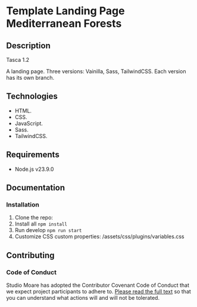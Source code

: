 # Template Landing Page Mediterranean Forests

## Description
Tasca 1.2

A landing page. Three versions: Vainilla, Sass, TailwindCSS. Each version has its own branch.

## Technologies
- HTML.
- CSS.
- JavaScript.
- Sass.
- TailwindCSS.

## Requirements
-  Node.js v23.9.0

## Documentation

### Installation
1. Clone the repo: 
2. Install all ``npm install``
3. Run develop ``npm run start``
4. Customize CSS custom properties: /assets/css/plugins/variables.css

## Contributing

### Code of Conduct
Studio Moare has adopted the Contributor Covenant Code of Conduct that we expect project participants to adhere to. [Please read the full text](https://www.contributor-covenant.org/version/2/1/code_of_conduct/code_of_conduct.md) so that you can understand what actions will and will not be tolerated.